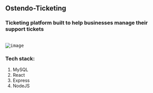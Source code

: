 ## Ostendo-Ticketing

### Ticketing platform built to help businesses manage their support tickets
<br>
<kbd>
<img src="https://i.ibb.co/W6z3vwc/image.png" alt="image">
</kbd>
<br>

### Tech stack:

1. MySQL
2. React
3. Express
4. NodeJS
